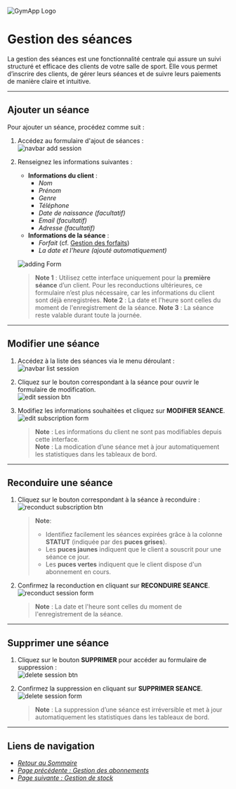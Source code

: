 ![GymApp Logo](/images/logo_md.png "GymApp Logo")

# Gestion des séances

La gestion des séances est une fonctionnalité centrale qui assure un suivi structuré et efficace des clients de votre salle de sport. Elle vous permet d’inscrire des clients, de gérer leurs séances et de suivre leurs paiements de manière claire et intuitive.

---

## **Ajouter un séance**

Pour ajouter un séance, procédez comme suit :  
1. Accédez au formulaire d'ajout de séances :  
   ![navbar add session](/images/screenshots/session/nav_add.png "navbar add session")  

2. Renseignez les informations suivantes :  
   - **Informations du client** :  
     - _Nom_  
     - _Prénom_  
     - _Genre_  
     - _Téléphone_  
     - _Date de naissance (facultatif)_  
     - _Email (facultatif)_  
     - _Adresse (facultatif)_  
   - **Informations de la séance** :  
     - _Forfait_ (cf. [Gestion des forfaits](package.md#gestion-des-forfaits))  
     - _La date et l'heure (ajouté automatiquement)_

   ![adding Form](/images/screenshots/session/add_form.png "adding Form")  

   > **Note 1** : Utilisez cette interface uniquement pour la **première séance** d’un client. Pour les reconductions ultérieures, ce formulaire n’est plus nécessaire, car les informations du client sont déjà enregistrées.
   > **Note 2** : La date et l'heure sont celles du moment de l'enregistrement de la séance.
   > **Note 3** : La séance reste valable durant toute la journée.

---

## **Modifier une séance**

1. Accédez à la liste des séances via le menu déroulant :  
   ![navbar list session](/images/screenshots/session/nav_list.png "navbar list session")  

2. Cliquez sur le bouton correspondant à la séance pour ouvrir le formulaire de modification.  
   ![edit session btn](/images/screenshots/session/edit_btn.png "edit session btn")  

3. Modifiez les informations souhaitées et cliquez sur **MODIFIER SEANCE**.  
   ![edit subscription form](/images/screenshots/session/edit_form.png "edit subscription form")  

   > **Note** : Les informations du client ne sont pas modifiables depuis cette interface.  
   > **Note** : La modication d’une séance met à jour automatiquement les statistiques dans les tableaux de bord. 

---

## **Reconduire une séance**

1. Cliquez sur le bouton correspondant à la séance à reconduire :  
   ![reconduct subscription btn](/images/screenshots/session/reconduct_btn.png "reconduct subscription btn")  

   > **Note**: 
    > - Identifiez facilement les séances expirées grâce à la colonne **STATUT** (indiquée par des **puces grises**).
    > - Les **puces jaunes** indiquent que le client a souscrit pour une séance ce jour.
    > - Les **puces vertes** indiquent que le client dispose d'un abonnement en cours.

2. Confirmez la reconduction en cliquant sur **RECONDUIRE SEANCE**.  
   ![reconduct session form](/images/screenshots/session/reconduct_form.png "reconduct session form")  

   > **Note** : La date et l'heure sont celles du moment de l'enregistrement de la séance.

---

## **Supprimer une séance**

1. Cliquez sur le bouton **SUPPRIMER** pour accéder au formulaire de suppression :  
   ![delete session btn](/images/screenshots/session/delete_btn.png "delete session btn")  

2. Confirmez la suppression en cliquant sur **SUPPRIMER SEANCE**.  
   ![delete session form](/images/screenshots/session/delete_form.png "delete session form")  

   > **Note** : La suppression d’une séance est irréversible et met à jour automatiquement les statistiques dans les tableaux de bord.

---

## **Liens de navigation**

- [_Retour au Sommaire_](table.md)  
- [_Page précédente : Gestion des abonnements_](subscription.md)  
- [_Page suivante : Gestion de stock_](stock.md)
